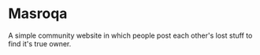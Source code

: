 # Masroqa
A simple community website in which people post each other's lost stuff to find it's true owner.
